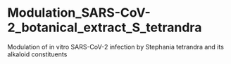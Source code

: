 # Modulation_SARS-CoV-2_botanical_extract_S_tetrandra
Modulation of in vitro SARS-CoV-2 infection by Stephania tetrandra and its alkaloid constituents 
